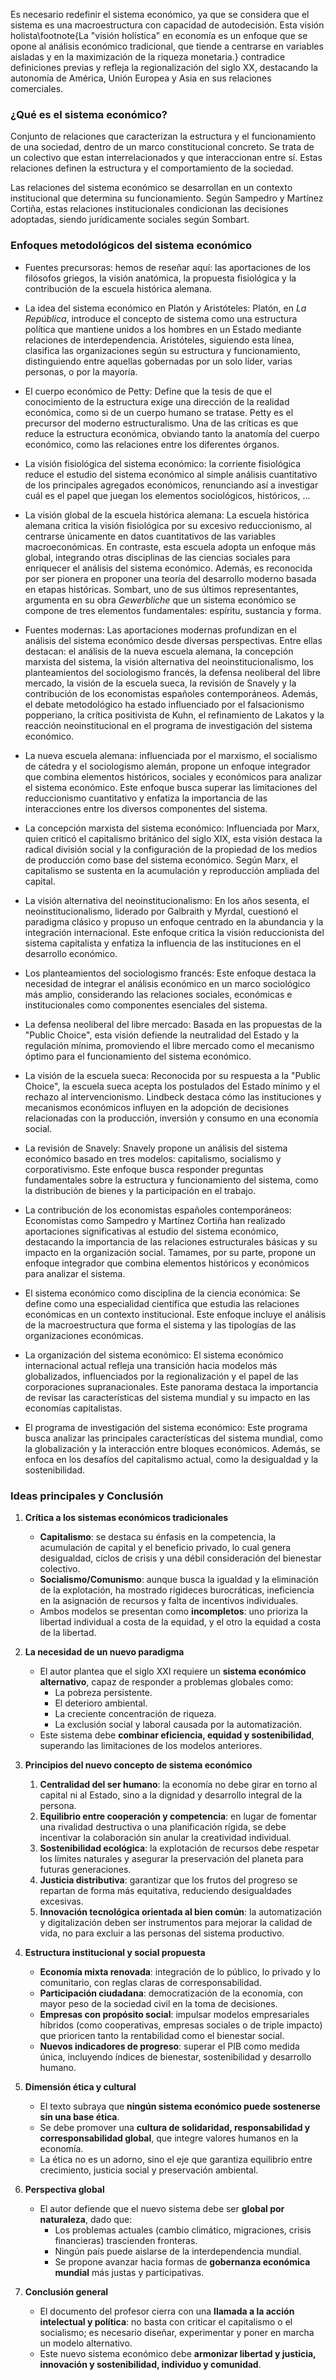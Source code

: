 Es necesario redefinir el sistema económico, ya que se considera que el sistema es una macroestructura con capacidad de autodecisión. 
Esta visión holista\footnote{La "visión holística" en economía es un enfoque que se opone al análisis económico tradicional, que tiende a centrarse en variables aisladas y en la maximización de la riqueza monetaria.} contradice definiciones previas y refleja la regionalización del siglo XX, destacando la autonomía de América, Unión Europea y Asia en sus relaciones comerciales.

### ¿Qué es el sistema económico?

Conjunto de relaciones que caracterizan la estructura y el funcionamiento de una sociedad, dentro de un marco constitucional concreto. Se trata de un colectivo que estan interrelacionados y que interaccionan entre sí. Estas relaciones definen la estructura y el comportamiento de la sociedad.

Las relaciones del sistema económico se desarrollan en un contexto institucional que determina su funcionamiento. Según Sampedro y Martínez Cortiña, estas relaciones institucionales condicionan las decisiones adoptadas, siendo jurídicamente sociales según Sombart.

### Enfoques metodológicos del sistema económico

- Fuentes precursoras: hemos de reseñar aquí: las aportaciones de los filósofos griegos, la visión anatómica, la propuesta fisiológica y la contribución de la escuela histórica alemana.

- La idea del sistema económico en Platón y Aristóteles: Platón, en *La República*, introduce el concepto de sistema como una estructura política que mantiene unidos a los hombres en un Estado mediante relaciones de interdependencia. Aristóteles, siguiendo esta línea, clasifica las organizaciones según su estructura y funcionamiento, distinguiendo entre aquellas gobernadas por un solo líder, varias personas, o por la mayoría.

- El cuerpo económico de Petty: Define que la tesis de que el conocimiento de la estructura exige una dirección de la realidad económica, como si de un cuerpo humano se tratase. Petty es el precursor del moderno estructuralismo. Una de las críticas es que reduce la estructura económica, obviando tanto la anatomía del cuerpo económico, como las relaciones entre los diferentes órganos.

- La visión fisiológica del sistema económico: la corriente fisiológica reduce el estudio del sistema económico al simple análisis cuantitativo de los principales agregados económicos, renunciando así a investigar cuál es el papel que juegan los elementos sociológicos, históricos, ...

- La visión global de la escuela histórica alemana: La escuela histórica alemana critica la visión fisiológica por su excesivo reduccionismo, al centrarse únicamente en datos cuantitativos de las variables macroeconómicas. En contraste, esta escuela adopta un enfoque más global, integrando otras disciplinas de las ciencias sociales para enriquecer el análisis del sistema económico. Además, es reconocida por ser pionera en proponer una teoría del desarrollo moderno basada en etapas históricas. Sombart, uno de sus últimos representantes, argumenta en su obra *Gewerbliche* que un sistema económico se compone de tres elementos fundamentales: espíritu, sustancia y forma.

- Fuentes modernas: Las aportaciones modernas profundizan en el análisis del sistema económico desde diversas perspectivas. Entre ellas destacan: el análisis de la nueva escuela alemana, la concepción marxista del sistema, la visión alternativa del neoinstitucionalismo, los planteamientos del sociologismo francés, la defensa neoliberal del libre mercado, la visión de la escuela sueca, la revisión de Snavely y la contribución de los economistas españoles contemporáneos. Además, el debate metodológico ha estado influenciado por el falsacionismo popperiano, la crítica positivista de Kuhn, el refinamiento de Lakatos y la reacción neoinstitucional en el programa de investigación del sistema económico.

- La nueva escuela alemana: influenciada por el marxismo, el socialismo de cátedra y el sociologismo alemán, propone un enfoque integrador que combina elementos históricos, sociales y económicos para analizar el sistema económico. Este enfoque busca superar las limitaciones del reduccionismo cuantitativo y enfatiza la importancia de las interacciones entre los diversos componentes del sistema.

- La concepción marxista del sistema económico: Influenciada por Marx, quien criticó el capitalismo británico del siglo XIX, esta visión destaca la radical división social y la configuración de la propiedad de los medios de producción como base del sistema económico. Según Marx, el capitalismo se sustenta en la acumulación y reproducción ampliada del capital.

- La visión alternativa del neoinstitucionalismo: En los años sesenta, el neoinstitucionalismo, liderado por Galbraith y Myrdal, cuestionó el paradigma clásico y propuso un enfoque centrado en la abundancia y la integración internacional. Este enfoque critica la visión reduccionista del sistema capitalista y enfatiza la influencia de las instituciones en el desarrollo económico.

- Los planteamientos del sociologismo francés: Este enfoque destaca la necesidad de integrar el análisis económico en un marco sociológico más amplio, considerando las relaciones sociales, económicas e institucionales como componentes esenciales del sistema.

- La defensa neoliberal del libre mercado: Basada en las propuestas de la "Public Choice", esta visión defiende la neutralidad del Estado y la regulación mínima, promoviendo el libre mercado como el mecanismo óptimo para el funcionamiento del sistema económico.

- La visión de la escuela sueca: Reconocida por su respuesta a la "Public Choice", la escuela sueca acepta los postulados del Estado mínimo y el rechazo al intervencionismo. Lindbeck destaca cómo las instituciones y mecanismos económicos influyen en la adopción de decisiones relacionadas con la producción, inversión y consumo en una economía social.

- La revisión de Snavely: Snavely propone un análisis del sistema económico basado en tres modelos: capitalismo, socialismo y corporativismo. Este enfoque busca responder preguntas fundamentales sobre la estructura y funcionamiento del sistema, como la distribución de bienes y la participación en el trabajo.

- La contribución de los economistas españoles contemporáneos: Economistas como Sampedro y Martínez Cortiña han realizado aportaciones significativas al estudio del sistema económico, destacando la importancia de las relaciones estructurales básicas y su impacto en la organización social. Tamames, por su parte, propone un enfoque integrador que combina elementos históricos y económicos para analizar el sistema.

- El sistema económico como disciplina de la ciencia económica: Se define como una especialidad científica que estudia las relaciones económicas en un contexto institucional. Este enfoque incluye el análisis de la macroestructura que forma el sistema y las tipologías de las organizaciones económicas.

- La organización del sistema económico: El sistema económico internacional actual refleja una transición hacia modelos más globalizados, influenciados por la regionalización y el papel de las corporaciones supranacionales. Este panorama destaca la importancia de revisar las características del sistema mundial y su impacto en las economías capitalistas.

- El programa de investigación del sistema económico: Este programa busca analizar las principales características del sistema mundial, como la globalización y la interacción entre bloques económicos. Además, se enfoca en los desafíos del capitalismo actual, como la desigualdad y la sostenibilidad.

<!-- IDEAS -->

### Ideas principales y Conclusión

1. **Crítica a los sistemas económicos tradicionales**

    * **Capitalismo**: se destaca su énfasis en la competencia, la acumulación de capital y el beneficio privado, lo cual genera desigualdad, ciclos de crisis y una débil consideración del bienestar colectivo.
    * **Socialismo/Comunismo**: aunque busca la igualdad y la eliminación de la explotación, ha mostrado rigideces burocráticas, ineficiencia en la asignación de recursos y falta de incentivos individuales.
    * Ambos modelos se presentan como **incompletos**: uno prioriza la libertad individual a costa de la equidad, y el otro la equidad a costa de la libertad.

2. **La necesidad de un nuevo paradigma**

    * El autor plantea que el siglo XXI requiere un **sistema económico alternativo**, capaz de responder a problemas globales como:
      * La pobreza persistente.
      * El deterioro ambiental.
      * La creciente concentración de riqueza.
      * La exclusión social y laboral causada por la automatización.
    * Este sistema debe **combinar eficiencia, equidad y sostenibilidad**, superando las limitaciones de los modelos anteriores.

3. **Principios del nuevo concepto de sistema económico**

    1. **Centralidad del ser humano**: la economía no debe girar en torno al capital ni al Estado, sino a la dignidad y desarrollo integral de la persona.
    2. **Equilibrio entre cooperación y competencia**: en lugar de fomentar una rivalidad destructiva o una planificación rígida, se debe incentivar la colaboración sin anular la creatividad individual.
    3. **Sostenibilidad ecológica**: la explotación de recursos debe respetar los límites naturales y asegurar la preservación del planeta para futuras generaciones.
    4. **Justicia distributiva**: garantizar que los frutos del progreso se repartan de forma más equitativa, reduciendo desigualdades excesivas.
    5. **Innovación tecnológica orientada al bien común**: la automatización y digitalización deben ser instrumentos para mejorar la calidad de vida, no para excluir a las personas del sistema productivo.

4. **Estructura institucional y social propuesta**

    * **Economía mixta renovada**: integración de lo público, lo privado y lo comunitario, con reglas claras de corresponsabilidad.
    * **Participación ciudadana**: democratización de la economía, con mayor peso de la sociedad civil en la toma de decisiones.
    * **Empresas con propósito social**: impulsar modelos empresariales híbridos (como cooperativas, empresas sociales o de triple impacto) que prioricen tanto la rentabilidad como el bienestar social.
    * **Nuevos indicadores de progreso**: superar el PIB como medida única, incluyendo índices de bienestar, sostenibilidad y desarrollo humano.

5. **Dimensión ética y cultural**

    * El texto subraya que **ningún sistema económico puede sostenerse sin una base ética**.
    * Se debe promover una **cultura de solidaridad, responsabilidad y corresponsabilidad global**, que integre valores humanos en la economía.
    * La ética no es un adorno, sino el eje que garantiza equilibrio entre crecimiento, justicia social y preservación ambiental.

6. **Perspectiva global**

    * El autor defiende que el nuevo sistema debe ser **global por naturaleza**, dado que:
      * Los problemas actuales (cambio climático, migraciones, crisis financieras) trascienden fronteras.
      * Ningún país puede aislarse de la interdependencia mundial.
      * Se propone avanzar hacia formas de **gobernanza económica mundial** más justas y participativas.

7. **Conclusión general**

    * El documento del profesor cierra con una **llamada a la acción intelectual y política**: no basta con criticar el capitalismo o el socialismo; es necesario diseñar, experimentar y poner en marcha un modelo alternativo.
    * Este nuevo sistema económico debe **armonizar libertad y justicia, innovación y sostenibilidad, individuo y comunidad**.